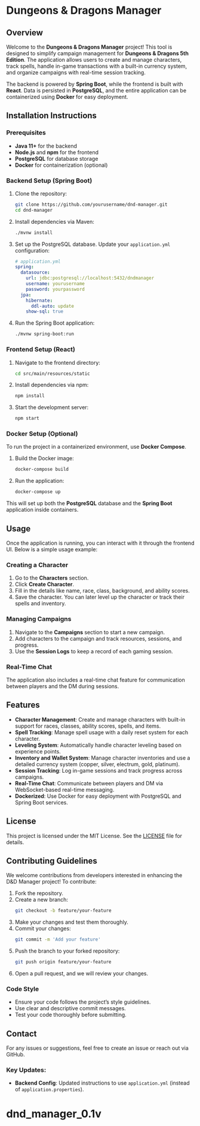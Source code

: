 # Dungeons & Dragons Manager

## Overview
Welcome to the **Dungeons & Dragons Manager** project! This tool is designed to simplify campaign management for **Dungeons & Dragons 5th Edition**. The application allows users to create and manage characters, track spells, handle in-game transactions with a built-in currency system, and organize campaigns with real-time session tracking.

The backend is powered by **Spring Boot**, while the frontend is built with **React**. Data is persisted in **PostgreSQL**, and the entire application can be containerized using **Docker** for easy deployment. 

## Installation Instructions

### Prerequisites
- **Java 11+** for the backend
- **Node.js** and **npm** for the frontend
- **PostgreSQL** for database storage
- **Docker** for containerization (optional)

### Backend Setup (Spring Boot)
1. Clone the repository:
   ```bash
   git clone https://github.com/yourusername/dnd-manager.git
   cd dnd-manager
   ```

2. Install dependencies via Maven:
   ```bash
   ./mvnw install
   ```

3. Set up the PostgreSQL database. Update your `application.yml` configuration:
   ```yaml
   # application.yml
   spring:
     datasource:
       url: jdbc:postgresql://localhost:5432/dndmanager
       username: yourusername
       password: yourpassword
     jpa:
       hibernate:
         ddl-auto: update
       show-sql: true
   ```

4. Run the Spring Boot application:
   ```bash
   ./mvnw spring-boot:run
   ```

### Frontend Setup (React)
1. Navigate to the frontend directory:
   ```bash
   cd src/main/resources/static
   ```

2. Install dependencies via npm:
   ```bash
   npm install
   ```

3. Start the development server:
   ```bash
   npm start
   ```

### Docker Setup (Optional)
To run the project in a containerized environment, use **Docker Compose**.

1. Build the Docker image:
   ```bash
   docker-compose build
   ```

2. Run the application:
   ```bash
   docker-compose up
   ```

This will set up both the **PostgreSQL** database and the **Spring Boot** application inside containers.

## Usage

Once the application is running, you can interact with it through the frontend UI. Below is a simple usage example:

### Creating a Character
1. Go to the **Characters** section.
2. Click **Create Character**.
3. Fill in the details like name, race, class, background, and ability scores.
4. Save the character. You can later level up the character or track their spells and inventory.

### Managing Campaigns
1. Navigate to the **Campaigns** section to start a new campaign.
2. Add characters to the campaign and track resources, sessions, and progress.
3. Use the **Session Logs** to keep a record of each gaming session.

### Real-Time Chat
The application also includes a real-time chat feature for communication between players and the DM during sessions. 

## Features

- **Character Management**: Create and manage characters with built-in support for races, classes, ability scores, spells, and items.
- **Spell Tracking**: Manage spell usage with a daily reset system for each character.
- **Leveling System**: Automatically handle character leveling based on experience points.
- **Inventory and Wallet System**: Manage character inventories and use a detailed currency system (copper, silver, electrum, gold, platinum).
- **Session Tracking**: Log in-game sessions and track progress across campaigns.
- **Real-Time Chat**: Communicate between players and DM via WebSocket-based real-time messaging.
- **Dockerized**: Use Docker for easy deployment with PostgreSQL and Spring Boot services.

## License
This project is licensed under the MIT License. See the [LICENSE](https://github.com/yourusername/dnd-manager/blob/main/LICENSE) file for details.

## Contributing Guidelines

We welcome contributions from developers interested in enhancing the D&D Manager project! To contribute:

1. Fork the repository.
2. Create a new branch:
   ```bash
   git checkout -b feature/your-feature
   ```
3. Make your changes and test them thoroughly.
4. Commit your changes:
   ```bash
   git commit -m 'Add your feature'
   ```
5. Push the branch to your forked repository:
   ```bash
   git push origin feature/your-feature
   ```
6. Open a pull request, and we will review your changes.

### Code Style
- Ensure your code follows the project’s style guidelines.
- Use clear and descriptive commit messages.
- Test your code thoroughly before submitting.

## Contact
For any issues or suggestions, feel free to create an issue or reach out via GitHub.

### Key Updates:
- **Backend Config**: Updated instructions to use `application.yml` (instead of `application.properties`).
# dnd_manager_0.1v
